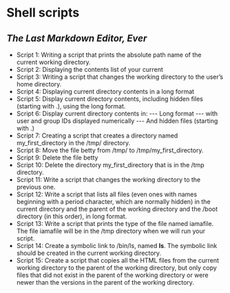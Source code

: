 # Shell scripts
## _The Last Markdown Editor, Ever_
- Script 1: Writing a script that prints the absolute path name of the current working directory.
- Script 2: Displaying the contents list of your current 
- Script 3: Writing a script that changes the working directory to the user’s home directory.
- Script 4: Displaying current directory contents in a long format
- Script 5: Display current directory contents, including hidden files (starting with .), using the long format.
- Script 6: Display current directory contents in:
--- Long format
--- with user and group IDs displayed numerically
--- And hidden files (starting with .)
- Script 7: Creating a script that creates a directory named my_first_directory in the /tmp/ directory.
- Script 8: Move the file betty from /tmp/ to /tmp/my_first_directory.
- Script 9: Delete the file betty
- Script 10: Delete the directory my_first_directory that is in the /tmp directory.
- Script 11: Write a script that changes the working directory to the previous one.
- Script 12: Write a script that lists all files (even ones with names beginning with a period character, which are normally hidden) in the current directory and the parent of the working directory and the /boot directory (in this order), in long format.
- Script 13: Write a script that prints the type of the file named iamafile. The file iamafile will be in the /tmp directory when we will run your script.
- Script 14: Create a symbolic link to /bin/ls, named __ls__. The symbolic link should be created in the current working directory.
- Script 15: Create a script that copies all the HTML files from the current working directory to the parent of the working directory, but only copy files that did not exist in the parent of the working directory or were newer than the versions in the parent of the working directory.


